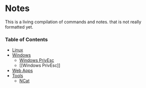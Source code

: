 # Notes
This is a living compilation of commands and notes. that is not really formatted yet.

### Table of Contents
* [Linux](https://github.com/vipertooth/Notes/blob/master/Linux/Table%20of%20Content.md)
* [Windows](https://github.com/vipertooth/Notes/blob/master/Windows/Contents.md)
	* [Windows PrivEsc](Windows/Priv%20Esc/Windows%20PrivEsc.md)
	* [[Windows PrivEsc]]
* [Web Apps](https://github.com/vipertooth/Notes/blob/master/Web%20App/Contents.md)
* [Tools](https://github.com/vipertooth/Notes/tree/master/Tools)
  * [NCat](https://github.com/vipertooth/Notes/blob/master/Tools/Ncat.md)













